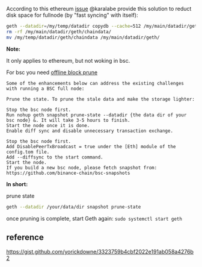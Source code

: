 [//title]: (reduce-geth-space-usage)
[//englishtitle]: (reduce-geth-space-usage)
[//category]: (blockchain,geth,ethereum,bsc)
[//tags]: (blockchain,geth,ethereum,bsc)
[//createtime]: (20211118)
[//updatetime]: (20211118)

According to this ethereum [issue](https://github.com/ethereum/go-ethereum/issues/15797#issuecomment-357030043) @karalabe provide this solution to reduct disk space for fullnode (by "fast syncing" with itself):

```bash
geth --datadir=/my/temp/datadir copydb --cache=512 /my/main/datadir/geth/chaindata/
rm -rf /my/main/datadir/geth/chaindata/
mv /my/temp/datadir/geth/chaindata /my/main/datadir/geth/
```

**Note:**

It only applies to ethereum, but not woking in bsc.

For bsc you need [offline block prune](https://github.com/binance-chain/bsc/issues/502#issue-1041155498)

```
Some of the enhancements below can address the existing challenges with running a BSC full node:

Prune the state. To prune the stale data and make the storage lighter:

Stop the bsc node first.
Run nohup geth snapshot prune-state --datadir {the data dir of your bsc node} &. It will take 3-5 hours to finish.
Start the node once it is done.
Enable diff sync and disable unnecessary transaction exchange.

Stop the bsc node first.
Add DisablePeerTxBroadcast = true under the [Eth] module of the config.tom file.
Add --diffsync to the start command.
Start the node.
If you build a new bsc node, please fetch snapshot from: https://github.com/binance-chain/bsc-snapshots
```

**In short:**

prune state

```bash
geth --datadir /your/data/dir snapshot prune-state
```

once pruning is complete, start Geth again: `sudo systemctl start geth`

## reference

https://gist.github.com/yorickdowne/3323759b4cbf2022e191ab058a4276b2
